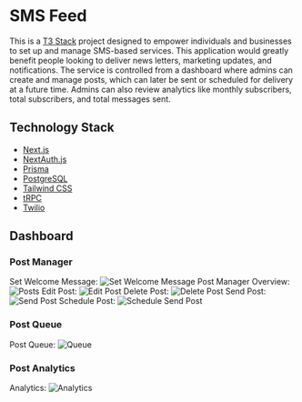 # SMS Feed

This is a [T3 Stack](https://create.t3.gg/) project designed to empower individuals and businesses to set up and manage SMS-based services. This application would greatly benefit people looking to deliver news letters, marketing updates, and notifications. The service is controlled from a dashboard where admins can create and manage posts, which can later be sent or scheduled for delivery at a future time. Admins can also review analytics like monthly subscribers, total subscribers, and total messages sent.

## Technology Stack

- [Next.js](https://nextjs.org)
- [NextAuth.js](https://next-auth.js.org)
- [Prisma](https://prisma.io)
- [PostgreSQL](https://www.postgresql.org)
- [Tailwind CSS](https://tailwindcss.com)
- [tRPC](https://trpc.io)
- [Twilio](https://www.twilio.com)

## Dashboard

### Post Manager
Set Welcome Message:
![Set Welcome Message](https://github.com/mcohen2000/sms-feed/assets/65527695/bbab7aff-5b26-43e9-bfb1-c497dd8431fd)
Post Manager Overview:
![Posts](https://github.com/mcohen2000/sms-feed/assets/65527695/5fcfa52e-d5e7-4f40-a09a-d10c584c9e23)
Edit Post:
![Edit Post](https://github.com/mcohen2000/sms-feed/assets/65527695/5dc30705-ef3c-4798-b51f-1728a7d6e9d7)
Delete Post:
![Delete Post](https://github.com/mcohen2000/sms-feed/assets/65527695/969b2976-1f9b-4cfb-8b40-0ece4b6e59d4)
Send Post:
![Send Post](https://github.com/mcohen2000/sms-feed/assets/65527695/bb108423-71f6-4092-808e-446f7650b7ee)
Schedule Post:
![Schedule Send Post](https://github.com/mcohen2000/sms-feed/assets/65527695/c6659976-e0c4-4560-9bfa-3f40ec043359)
### Post Queue
Post Queue:
![Queue](https://github.com/mcohen2000/sms-feed/assets/65527695/e7ebdf48-d923-42e7-a570-b2d722d8c81a)
### Post Analytics
Analytics:
![Analytics](https://github.com/mcohen2000/sms-feed/assets/65527695/815b6ecb-d00d-41ab-8292-332304429161)
